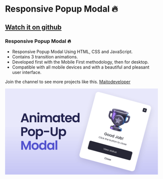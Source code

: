 # Responsive Popup Modal 🔥
## [Watch it on github](https://github.com/Maitomanito)
### Responsive Popup Modal 🔥

- Responsive Popup Modal Using HTML, CSS and JavaScript.
- Contains 3 transition animations.
- Developed first with the Mobile First methodology, then for desktop.
- Compatible with all mobile devices and with a beautiful and pleasant user interface.

Join the channel to see more projects like this. [Maitodeveloper](https://github.com/Maitomanito)

![Modal popup](/preview.png)
